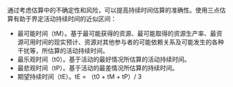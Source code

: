 通过考虑估算中的不确定性和风险，可以提高持续时间估算的准确性。使用三点估算有助于界定活动持续时间的近似区间：
+ 最可能时间（tM）。基于最可能获得的资源、最可能取得的资源生产率、最资源可用时间的现实预计、资源对其他参与者的可能依赖关系及可能发生的各种干扰等，所估算的活动持续时间。
+ 最乐观时间（t0）。基于活动的最好情况所估算的活动持续时间。
+ 最悲观时间（tP）。基于活动的最差情况所估算的持续时间。
+ 期望持续时间（tE）。tE = （t0 + tM + tP）/ 3